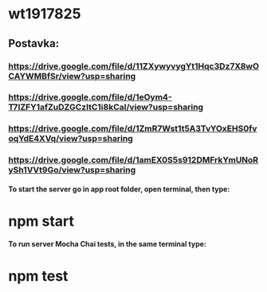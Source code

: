 # wt1917825

## Postavka:
### https://drive.google.com/file/d/11ZXywyvygYt1Hqc3Dz7X8wOCAYWMBfSr/view?usp=sharing
### https://drive.google.com/file/d/1eOym4-T7IZFY1afZuDZGCzItC1i8kCal/view?usp=sharing
### https://drive.google.com/file/d/1ZmR7Wst1t5A3TvYOxEHS0fvoqYdE4XVq/view?usp=sharing
### https://drive.google.com/file/d/1amEX0S5s912DMFrkYmUNoRySh1VVt9Go/view?usp=sharing


#### To start the server go in app root folder, open terminal, then type:
# npm start

#### To run server Mocha Chai tests, in the same terminal type:
# npm test
